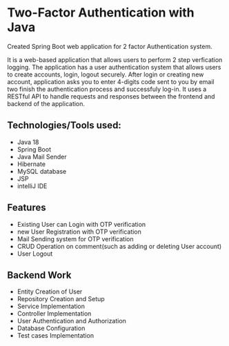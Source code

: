 # Two-Factor Authentication with Java

Created Spring Boot web application for 2 factor Authentication system.

It is a web-based application that allows users to perform 2 step verfication logging. 
The application has a user authentication system that allows users to create accounts, login, logout securely.
After login or creating new account, application asks you to enter 4-digits code sent to you by email two finish the authentication process and successfuly log-in.
It uses a RESTful API to handle requests and responses between the frontend and backend of the application. 

## Technologies/Tools used:
- Java 18
- Spring Boot
- Java Mail Sender 
- Hibernate
- MySQL database
- JSP
- intelliJ IDE

## Features
- Existing User can Login with OTP verification
- new User Registration with OTP verification
- Mail Sending system for OTP verification
- CRUD Operation on comment(such as adding or deleting User account)
- User Logout
## Backend Work
- Entity Creation of User
- Repository Creation and Setup
- Service Implementation
- Controller Implementation
- User Authentication and Authorization
- Database Configuration
- Test cases Implementation

